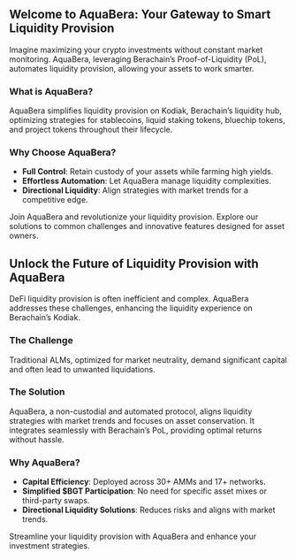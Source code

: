 
## Welcome to AquaBera: Your Gateway to Smart Liquidity Provision

Imagine maximizing your crypto investments without constant market monitoring. AquaBera, leveraging Berachain’s Proof-of-Liquidity (PoL), automates liquidity provision, allowing your assets to work smarter. 

### What is AquaBera?
AquaBera simplifies liquidity provision on Kodiak, Berachain’s liquidity hub, optimizing strategies for stablecoins, liquid staking tokens, bluechip tokens, and project tokens throughout their lifecycle.

### Why Choose AquaBera?
- **Full Control**: Retain custody of your assets while farming high yields.
- **Effortless Automation**: Let AquaBera manage liquidity complexities.
- **Directional Liquidity**: Align strategies with market trends for a competitive edge.

Join AquaBera and revolutionize your liquidity provision. Explore our solutions to common challenges and innovative features designed for asset owners.

## Unlock the Future of Liquidity Provision with AquaBera

DeFi liquidity provision is often inefficient and complex. AquaBera addresses these challenges, enhancing the liquidity experience on Berachain’s Kodiak.

### The Challenge
Traditional ALMs, optimized for market neutrality, demand significant capital and often lead to unwanted liquidations.

### The Solution
AquaBera, a non-custodial and automated protocol, aligns liquidity strategies with market trends and focuses on asset conservation. It integrates seamlessly with Berachain’s PoL, providing optimal returns without hassle.

### Why AquaBera?
- **Capital Efficiency**: Deployed across 30+ AMMs and 17+ networks.
- **Simplified $BGT Participation**: No need for specific asset mixes or third-party swaps.
- **Directional Liquidity Solutions**: Reduces risks and aligns with market trends.

Streamline your liquidity provision with AquaBera and enhance your investment strategies.